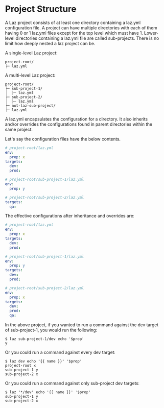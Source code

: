 # Project Structure

A Laz project consists of at least one directory containing a laz.yml configuration file. A project
can have multiple directories with each of them having 0 or 1 laz.yml files except for the top level
which must have 1. Lower-level directories containing a laz.yml file are called sub-projects. There
is no limit how deeply nested a laz project can be.

A single-level Laz project:

```
project-root/
├─ laz.yml

```

A multi-level Laz project:

```
project-root/
├─ sub-project-1/
│  ├─ laz.yml
├─ sub-project-2/
│  ├─ laz.yml
├─ not-laz-sub-project/
├─ laz.yml
```

A laz.yml encapsulates the configuration for a directory. It also inherits and/or overrides the
configurations found in parent directories within the same project.

Let's say the configuration files have the below contents.

```yaml
# project-root/laz.yml
env:
  prop: x
targets:
  dev:
  prod:
```

```yaml
# project-root/sub-project-1/laz.yml
env:
  prop: y
```

```yaml
# project-root/sub-project-2/laz.yml
targets:
  qa:
```

The effective configurations after inheritance and overrides are:

```yaml
# project-root/laz.yml
env:
  prop: x
targets:
  dev:
  prod:
```

```yaml
# project-root/sub-project-1/laz.yml
env:
  prop: y
targets:
  dev:
  prod:
```

```yaml
# project-root/sub-project-2/laz.yml
env:
  prop: x
targets:
  dev:
  prod:
  qa:
```

In the above project, if you wanted to run a command against the dev target of sub-project-1, you
would run the following:

```shell
$ laz sub-project-1/dev echo '$prop'
y
```

Or you could run a command against every dev target:

```shell
$ laz dev echo '{{ name }}' '$prop'
project-root x
sub-project-1 y
sub-project-2 x
```

Or you could run a command against only sub-project dev targets:

```shell
$ laz '*/dev' echo '{{ name }}' '$prop'
sub-project-1 y
sub-project-2 x
```
